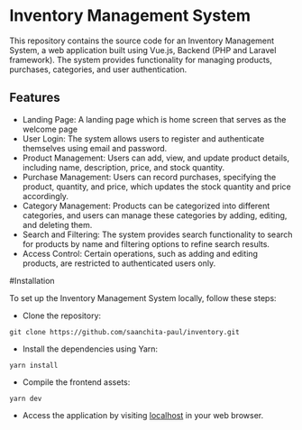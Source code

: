 # Inventory Management System

This repository contains the source code for an Inventory Management System, a web application built using Vue.js, Backend (PHP and Laravel framework). The system provides functionality for managing products, purchases, categories, and user authentication.

## Features

- Landing Page: A landing page which is home screen that serves as the welcome page
- User Login: The system allows users to register and authenticate themselves using email and password.
- Product Management: Users can add, view, and update product details, including name, description, price, and stock quantity.
- Purchase Management: Users can record purchases, specifying the product, quantity, and price, which updates the stock quantity and price accordingly.
- Category Management: Products can be categorized into different categories, and users can manage these categories by adding, editing, and deleting them.
- Search and Filtering: The system provides search functionality to search for products by name and filtering options to refine search results.
- Access Control: Certain operations, such as adding and editing products, are restricted to authenticated users only.

#Installation

To set up the Inventory Management System locally, follow these steps:

- Clone the repository:
```git
git clone https://github.com/saanchita-paul/inventory.git
```

- Install the dependencies using Yarn:

```git
yarn install
```

- Compile the frontend assets:
```
yarn dev
```

- Access the application by visiting [localhost](http://localhost:5173/) in your web browser.
